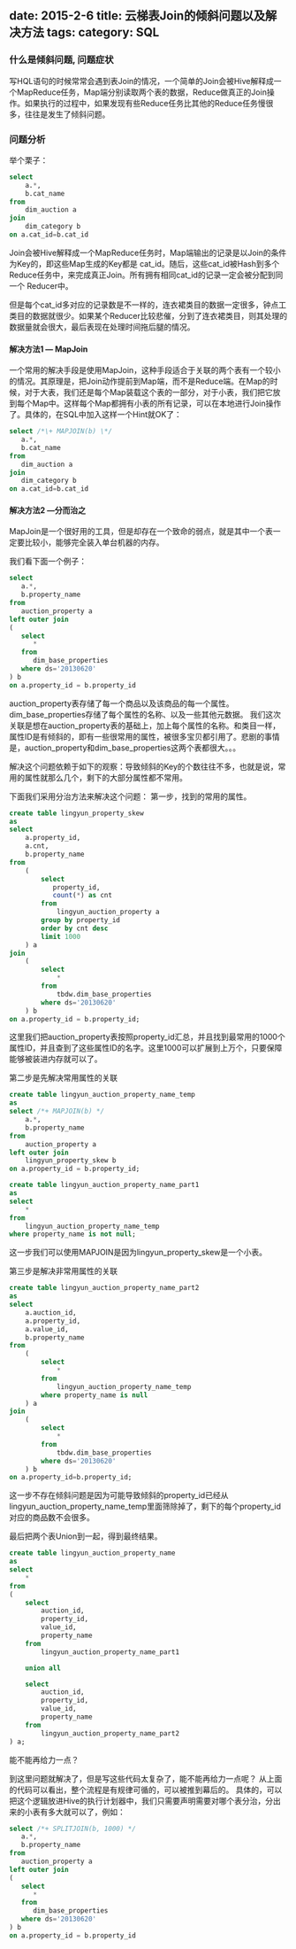 date: 2015-2-6
title: 云梯表Join的倾斜问题以及解决方法
tags: 
category: SQL
---

### 什么是倾斜问题, 问题症状

写HQL语句的时候常常会遇到表Join的情况，一个简单的Join会被Hive解释成一个MapReduce任务，Map端分别读取两个表的数据，Reduce做真正的Join操作。如果执行的过程中，如果发现有些Reduce任务比其他的Reduce任务慢很多，往往是发生了倾斜问题。

### 问题分析

举个栗子：
```SQL
select
    a.*,
    b.cat_name
from
    dim_auction a
join
    dim_category b
on a.cat_id=b.cat_id
```
Join会被Hive解释成一个MapReduce任务时，Map端输出的记录是以Join的条件为Key的，即这些Map生成的Key都是 cat_id。随后，这些cat_id被Hash到多个Reduce任务中，来完成真正Join。所有拥有相同cat_id的记录一定会被分配到同一个 Reducer中。

但是每个cat_id多对应的记录数是不一样的，连衣裙类目的数据一定很多，钟点工类目的数据就很少。如果某个Reducer比较悲催，分到了连衣裙类目，则其处理的数据量就会很大，最后表现在处理时间拖后腿的情况。

#### 解决方法1 — MapJoin

一个常用的解决手段是使用MapJoin，这种手段适合于关联的两个表有一个较小的情况。其原理是，把Join动作提前到Map端，而不是Reduce端。在Map的时候，对于大表，我们还是每个Map装载这个表的一部分，对于小表，我们把它放到每个Map中。这样每个Map都拥有小表的所有记录，可以在本地进行Join操作了。具体的，在SQL中加入这样一个Hint就OK了：
```SQL
select /*\+ MAPJOIN(b) \*/
   a.*,
   b.cat_name
from
   dim_auction a
join
   dim_category b
on a.cat_id=b.cat_id
```

#### 解决方法2 —分而治之

MapJoin是一个很好用的工具，但是却存在一个致命的弱点，就是其中一个表一定要比较小，能够完全装入单台机器的内存。

我们看下面一个例子：
```SQL
select
   a.*,
   b.property_name
from
   auction_property a
left outer join
(
   select
      *
   from
      dim_base_properties
   where ds='20130620'
) b
on a.property_id = b.property_id
```
auction_property表存储了每一个商品以及该商品的每一个属性。
dim_base_properties存储了每个属性的名称、以及一些其他元数据。
我们这次关联是想在auction_property表的基础上，加上每个属性的名称。和类目一样，属性ID是有倾斜的，即有一些很常用的属性，被很多宝贝都引用了。悲剧的事情是，auction_property和dim_base_properties这两个表都很大。。。

解决这个问题依赖于如下的观察：导致倾斜的Key的个数往往不多，也就是说，常用的属性就那么几个，剩下的大部分属性都不常用。

下面我们采用分治方法来解决这个问题：
第一步，找到的常用的属性。
```SQL
create table lingyun_property_skew
as
select
    a.property_id,
    a.cnt,
    b.property_name
from
    (
        select
           property_id,
           count(*) as cnt
        from
            lingyun_auction_property a
        group by property_id
        order by cnt desc
        limit 1000
    ) a
join
    (
        select
            *
        from
            tbdw.dim_base_properties
        where ds='20130620'
    ) b
on a.property_id = b.property_id;
```
这里我们把auction_property表按照property_id汇总，并且找到最常用的1000个属性ID，并且查到了这些属性ID的名字。这里1000可以扩展到上万个，只要保障能够被装进内存就可以了。

第二步是先解决常用属性的关联
```SQL
create table lingyun_auction_property_name_temp
as
select /*+ MAPJOIN(b) */
    a.*,
    b.property_name
from
    auction_property a
left outer join
    lingyun_property_skew b
on a.property_id = b.property_id;

create table lingyun_auction_property_name_part1
as
select
    *
from
    lingyun_auction_property_name_temp
where property_name is not null;
```
这一步我们可以使用MAPJOIN是因为lingyun_property_skew是一个小表。

第三步是解决非常用属性的关联
```SQL
create table lingyun_auction_property_name_part2
as
select
    a.auction_id,
    a.property_id,
    a.value_id,
    b.property_name
from
    (
        select
            *
        from
            lingyun_auction_property_name_temp
        where property_name is null
    ) a
join
    (
        select
            *
        from
            tbdw.dim_base_properties
        where ds='20130620'
    ) b
on a.property_id=b.property_id;
```
这一步不存在倾斜问题是因为可能导致倾斜的property_id已经从lingyun_auction_property_name_temp里面筛除掉了，剩下的每个property_id对应的商品数不会很多。

最后把两个表Union到一起，得到最终结果。
```SQL
create table lingyun_auction_property_name
as
select
    *
from
(
    select
        auction_id,
        property_id,
        value_id,
        property_name
    from
        lingyun_auction_property_name_part1

    union all

    select
        auction_id,
        property_id,
        value_id,
        property_name
    from
        lingyun_auction_property_name_part2
) a;
```

能不能再给力一点？

到这里问题就解决了，但是写这些代码太复杂了，能不能再给力一点呢？
从上面的代码可以看出，整个流程是有规律可循的，可以被推到幕后的。
具体的，可以把这个逻辑放进Hive的执行计划器中，我们只需要声明需要对哪个表分治，分出来的小表有多大就可以了，例如：
```SQL
select /*+ SPLITJOIN(b, 1000) */
   a.*,
   b.property_name
from
   auction_property a
left outer join
(
   select
      *
   from
      dim_base_properties
   where ds='20130620'
) b
on a.property_id = b.property_id
```